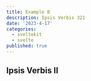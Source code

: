 ```yaml
---
title: Example B
description: Ipsis Verbis 321
date: '2023-4-17'
categories:
  - sveltekit
  - svelte
published: true
---
```


<script>
  import Counter from './counter.svelte'
</script>

## Ipsis Verbis II


<Counter />
